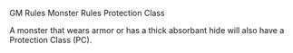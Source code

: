 GM Rules
Monster Rules
Protection Class
        <p>
          A monster that wears armor or has a thick absorbant hide will also have a Protection Class (PC).
        </p>